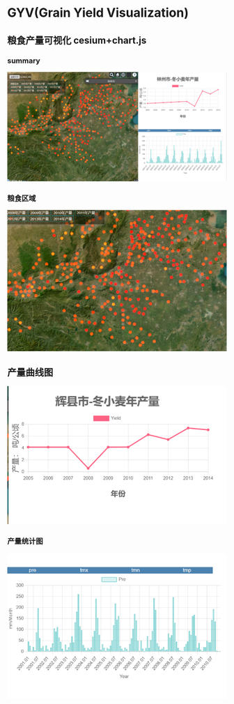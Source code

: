 # GYV(Grain Yield Visualization)
## 粮食产量可视化 cesium+chart.js
### summary
![概要](img/概要.png)
### 粮食区域
![粮食地点](img/粮食地点.png)
## 产量曲线图
![产量曲线图](img/曲线图.png)
### 产量统计图
![产量统计图](img/统计图.png)
